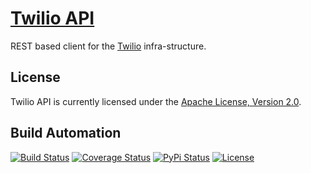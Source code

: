 # [Twilio API](http://twilio-api.hive.pt)

REST based client for the [Twilio](https://www.twilio.com/) infra-structure.

## License

Twilio API is currently licensed under the [Apache License, Version 2.0](http://www.apache.org/licenses/).

## Build Automation

[![Build Status](https://github.com/hivesolutions/twilio-api/workflows/Main%20Workflow/badge.svg)](https://github.com/hivesolutions/twilio-api/actions)
[![Coverage Status](https://coveralls.io/repos/hivesolutions/twilio-api/badge.svg?branch=master)](https://coveralls.io/r/hivesolutions/twilio-api?branch=master)
[![PyPi Status](https://img.shields.io/pypi/v/twilio-api.svg)](https://pypi.python.org/pypi/twilio-api)
[![License](https://img.shields.io/badge/license-Apache%202.0-blue.svg)](https://www.apache.org/licenses/)
